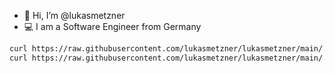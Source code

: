 - 👋 Hi, I’m @lukasmetzner
- 💻 I am a Software Engineer from Germany

``` bash
curl https://raw.githubusercontent.com/lukasmetzner/lukasmetzner/main/.tmux.conf > ~/.tmux.conf && \
curl https://raw.githubusercontent.com/lukasmetzner/lukasmetzner/main/.vimrc > ~/.vimrc
```

<!---
lukasmetzner/lukasmetzner is a ✨ special ✨ repository because its `README.md` (this file) appears on your GitHub profile.
You can click the Preview link to take a look at your changes.
--->
